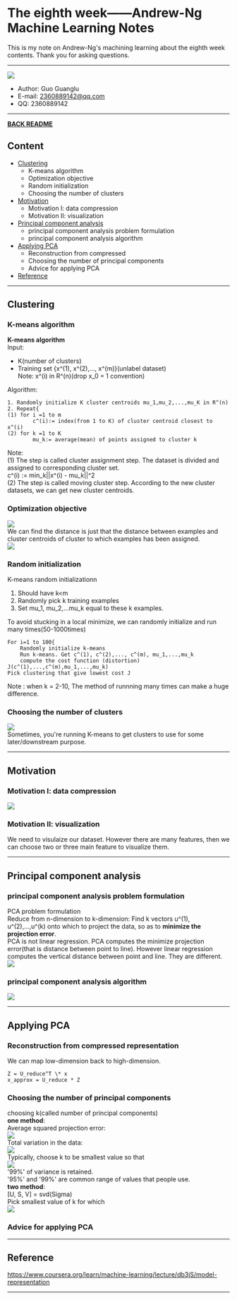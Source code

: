# The eighth week——Andrew-Ng Machine Learning Notes  
This is my note on Andrew-Ng's machining learning about the eighth week contents. Thank you for asking questions.

***
[![](/picture/the_first_week/fig_ML.jpg)][Andrew-Ng-coursera]  
- Author: Guo Guanglu  
- E-mail: 2360889142@qq.com
- QQ: 2360889142  

*** 
[**BACK README**](README.md)  

## Content  
* [Clustering](#clustering)
	* K-means algorithm  
	* Optimization objective  
  	* Random initialization  
  	* Choosing the number of clusters  
* [Motivation](#motivation)  
	* Motivation I: data compression  
	* Motivation II: visualization    
* [Principal component analysis](#principal-component-analysis)  
	* principal component analysis problem formulation  
	* principal component analysis algorithm  
* [Applying PCA](#applying-pca)
	* Reconstruction from compressed  
	* Choosing the number of principal components  
	* Advice for applying PCA  
* [Reference](#reference)  

***  
Clustering  
----  
### K-means algorithm  
**K-means algorithm**  
Input:  
* K(number of clusters)  
* Training set {x^(1), x^(2),..., x^(m)}(unlabel dataset)  
Note: x^(i) in R^(n)(drop x_0 = 1 convention)  

Algorithm:
```
1. Randomly initialize K cluster centroids mu_1,mu_2,...,mu_K in R^(n)  
2. Repeat{  
(1)	for i =1 to m  
		c^(i):= index(from 1 to K) of cluster centroid closest to x^(i)  
(2)	for k =1 to K   
		mu_k:= average(mean) of points assigned to cluster k  
```  
Note:  
(1) The step is called cluster assignment step. The dataset is divided and assigned to corresponding cluster set.  
c^(i) := min_k||x^(i) - mu_k||^2  
(2) The step is called moving cluster step. According to the new cluster datasets, we can get new cluster centroids.  

### Optimization objective  
![](/picture/the_eighth_week/k_mean1.png)  
We can find the distance is just that the distance between examples and cluster centroids of cluster to which examples has been assigned.  
![](/picture/the_eighth_week/k_mean2.png)  
### Random initialization  
K-means random initializationn  
1. Should have k<m  
2. Randomly pick k training examples  
3. Set mu_1, mu_2,...mu_k equal to these k examples.  

To avoid stucking in a local minimize, we can randomly initialize and run many times(50-1000times)  
```
For i=1 to 100{
	Randomly initialize k-means  
	Run k-means. Get c^(1), c^(2),..., c^(m), mu_1,...,mu_k  
	compute the cost function (distortion)  J(c^(1),...,c^(m),mu_1,...,mu_k)  
Pick clustering that give lowest cost J
```
Note : when k = 2-10, The method of  runnning many times can make a huge difference.   
### Choosing the number of clusters  
![](/picture/the_eighth_week/k_mean2.png)  
Sometimes, you're running K-means to get clusters to use for some later/downstream purpose.  

***  
Motivation  
---  
### Motivation I: data compression  
![](/picture/the_eighth_week/data_compression.png)  

### Motivation II: visualization  
We need to visulaize our dataset. However there are many features, then we can choose two or three main feature to visualize them.  

***  
Principal component analysis  
---  
### principal component analysis problem formulation  
PCA problem formulation  
Reduce from n-dimension to k-dimension: Find k vectors u^(1), u^(2),...,u^(k) onto which to project the data, so as to **minimize the projection error**.  
PCA is not linear regression. PCA computes the minimize projection error(that is distance between point to line). However linear regression computes the vertical distance between point and line. They are different.  
![](/picture/the_eighth_week/pca1.png)  

### principal component analysis algorithm  
![](/picture/the_eighth_week/pca2.png)  
***  
Applying PCA  
---  
### Reconstruction from compressed representation  
We can map low-dimension  back to high-dimension.  
```
Z = U_reduce^T \* x  
x_approx = U_reduce * Z
```  
### Choosing the number of principal components  
choosing k(called number of principal components)  
**one method**:  
Average squared projection error:   
![](/picture/the_eighth_week/pca3.png)  
Total variation in the data:   
![](/picture/the_eighth_week/pca4.png)   
Typically, choose k to be smallest value so that   
![](/picture/the_eighth_week/pca5.png)   
'99%' of variance is retained.   
'95%' and '99%' are  common range of values that people use.  
**two method**:  
[U, S, V] = svd(Sigma)  
Pick smallest value of k for which  
![](/picture/the_eighth_week/pca6.png)  



### Advice for applying PCA  


***  
Reference  
----  
https://www.coursera.org/learn/machine-learning/lecture/db3jS/model-representation  

---------------------------------------------------------
[Andrew-Ng-coursera]:https://www.coursera.org/learn/machine-learning/lecture/db3jS/model-representation "Andrew Ng coursera"
